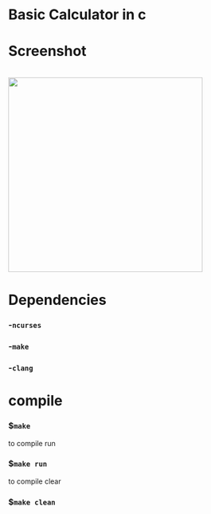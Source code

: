 # Basic Calculator in c

# Screenshot
<br>
<img height="390" src="https://github.com/AgustinGutierrez0/cmath/blob/main/screenshots/Screenshot_2022-12-04 18-23-51.png"/>
<br>

# Dependencies

### -`ncurses`

### -`make`

### -`clang`

# compile

### $`make`

to compile run

### $`make run`

to compile clear

### $`make clean`
